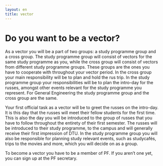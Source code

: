 ```yaml
---
layout: en
title: vector
---
```


<h1>Do you want to be a vector?</h1>

<div id="poster-image" style="background-image: url('/static/img/vektor.jpg');">
</div>

<p>As a vector you will be a part of two groups: a study programme group and a cross group. The study programme group will consist of vectors for the same study programme as you, while the cross group will consist of vectors from different study programme groups. These groups are the ones you have to cooperate with throughout your vector period. In the cross group your main responsibility will be to plan and hold the rus trip. In the study programme group your responsibilities will be to plan the intro-day for the russes, amongst other events relevant for the study programme you represent. For General Engineering the study programme group and the cross group are the same.</p>

<p>Your first official task as a vector will be to greet the russes on the intro-day. It is this day that the russes will meet their fellow students for the first time. This is also the day you will be introduced to the group of russes that you have to follow throughout the entirety of their first semester. The russes will be introduced to their study programme, to the campus and will generally receive their first impression of DTU. In the study programme group you will also be responsible for planning study relevant events, such as studycafés, trips to the movies and more, which you will decide on as a group.
</p>

<p>To become a vector you have to be a member of PF. If you aren’t one yet, you can sign up at the PF secretary.
</p>
